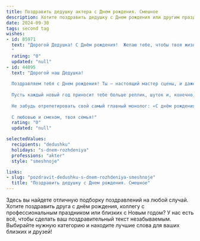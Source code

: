 ```yaml
---
title: Поздравить дедушку актера c Днем рождения. Смешное
description: Хотите поздравить дедушку c Днем рождения или другим праздником? Наш ИИ создаст незабываемое поздравление, а вы обязательно выделитесь среди других.  
date: 2024-09-30
tags: second tag
wishes:
- id: 85971
  text: "Дорогой Дедушка! С Днём рождения!  Желаю тебе, чтобы твоя жизнь была такой же яркой и запоминающейся, как твои лучшие роли! Пусть каждый день будет полон оваций, а поклонники не перестают дарить тебе цветы (даже если это будут только искусственные ромашки от внуков).  Пусть твой возраст — это всего лишь число в гримерке, а здоровье —  бесконечный антракт!  И главное — никогда не забывай текст, особенно, когда речь идёт об очередной порции торта!
  "
  rating: "0"
  updated: "null"
- id: 44095
  text: "Дорогой наш Дедушка!
  
  Поздравляем тебя с Днем рождения! Ты – настоящий мастер сцены, и даже в нашей семейной постановке ты играешь главную роль. В жизни ты исполняешь роли мудрого наставника, заботливого дедушки и жизнерадостного комика!
  
  Пусть каждый новый год приносит тебе больше реплик, шуток и, конечно, аплодисментов! Желаем, чтобы твои дни были полны ярких эмоций, как в лучших драматургиях, а здоровье не подводило, как зрители в твоих спектаклях!
  
  Не забудь отрепетировать свой самый главный монолог: «С днём рождения, меня!» Скажи это с улыбкой, и пусть каждый обращается к тебе с овациями!
  
  С любовью и смехом, твоя семья!"
  rating: "0"
  updated: "null"

selectedValues:
  recipients: "dedushku"
  holidays: "s-dnem-rozhdeniya"
  professions: "akter"
  style: "smeshnoje"

links:
- slug: "pozdravit-dedushku-s-dnem-rozhdeniya-smeshnoje"
  title: "Поздравить дедушку c Днем рождения. Смешное"
---
```


Здесь вы найдете отличную подборку поздравлений на любой случай.
Хотите поздравить друга с днём рождения, коллегу с профессиональным праздником или близких с Новым годом? У нас есть всё, чтобы сделать ваш поздравительный текст незабываемым. Выбирайте нужную категорию и находите лучшие слова для ваших близких и друзей!
